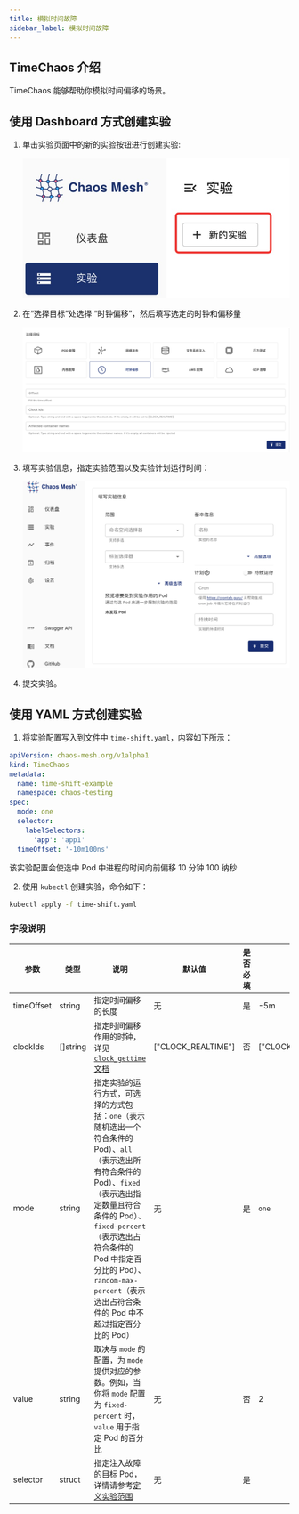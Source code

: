 ```yaml
---
title: 模拟时间故障
sidebar_label: 模拟时间故障
---
```


## TimeChaos 介绍

TimeChaos 能够帮助你模拟时间偏移的场景。

## 使用 Dashboard 方式创建实验

1. 单击实验页面中的新的实验按钮进行创建实验:

   ![创建实验](./img/create-new-exp.jpeg)

2. 在“选择目标”处选择 “时钟偏移”，然后填写选定的时钟和偏移量

   ![TimeChaos 实验](./img/timechaos-exp.png)

3. 填写实验信息，指定实验范围以及实验计划运行时间：

   ![实验信息](./img/exp-info.png)

4. 提交实验。

## 使用 YAML 方式创建实验

1. 将实验配置写入到文件中 `time-shift.yaml`，内容如下所示：

```yaml
apiVersion: chaos-mesh.org/v1alpha1
kind: TimeChaos
metadata:
  name: time-shift-example
  namespace: chaos-testing
spec:
  mode: one
  selector:
    labelSelectors:
      'app': 'app1'
  timeOffset: '-10m100ns'
```

该实验配置会使选中 Pod 中进程的时间向前偏移 10 分钟 100 纳秒

2. 使用 `kubectl` 创建实验，命令如下：

```bash
kubectl apply -f time-shift.yaml
```

### 字段说明

| 参数       | 类型     | 说明                                                                                                                                                                                                                                                                                                       | 默认值             | 是否必填 | 示例                                 |
| ---------- | -------- | ---------------------------------------------------------------------------------------------------------------------------------------------------------------------------------------------------------------------------------------------------------------------------------------------------------- | ------------------ | -------- | ------------------------------------ |
| timeOffset | string   | 指定时间偏移的长度                                                                                                                                                                                                                                                                                         | 无                 | 是       | -5m                                  |
| clockIds   | []string | 指定时间偏移作用的时钟，详见 [`clock_gettime` 文档](https://man7.org/linux/man-pages/man2/clock_gettime.2.html)                                                                                                                                                                                            | ["CLOCK_REALTIME"] | 否       | ["CLOCK_REALTIME","CLOCK_MONOTONIC"] |
| mode       | string   | 指定实验的运行方式，可选择的方式包括：`one`（表示随机选出一个符合条件的 Pod）、`all`（表示选出所有符合条件的 Pod）、`fixed`（表示选出指定数量且符合条件的 Pod）、`fixed-percent`（表示选出占符合条件的 Pod 中指定百分比的 Pod）、`random-max-percent`（表示选出占符合条件的 Pod 中不超过指定百分比的 Pod） | 无                 | 是       | `one`                                |
| value      | string   | 取决与 `mode` 的配置，为 `mode` 提供对应的参数。例如，当你将 `mode` 配置为 `fixed-percent` 时，`value` 用于指定 Pod 的百分比                                                                                                                                                                               | 无                 | 否       | 2                                    |
| selector   | struct   | 指定注入故障的目标 Pod，详情请参考[定义实验范围](./define-chaos-experiment-scope.md)                                                                                                                                                                                                                       | 无                 | 是       |                                      |
